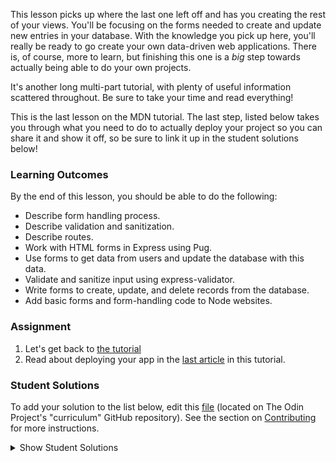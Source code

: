 This lesson picks up where the last one left off and has you creating the rest of your views. You'll be focusing on the forms needed to create and update new entries in your database. With the knowledge you pick up here, you'll really be ready to go create your own data-driven web applications.  There is, of course, more to learn, but finishing this one is a _big_ step towards actually being able to do your own projects.

It's another long multi-part tutorial, with plenty of useful information scattered throughout.  Be sure to take your time and read everything!

This is the last lesson on the MDN tutorial. The last step, listed below takes you through what you need to do to actually deploy your project so you can share it and show it off, so be sure to link it up in the student solutions below!

### Learning Outcomes
By the end of this lesson, you should be able to do the following:

- Describe form handling process.
- Describe validation and sanitization.
- Describe routes.
- Work with HTML forms in Express using Pug.
- Use forms to get data from users and update the database with this data.
- Validate and sanitize input using express-validator.
- Write forms to create, update, and delete records from the database.
- Add basic forms and form-handling code to Node websites.

### Assignment

<div class="lesson-content__panel" markdown="1">

1. Let's get back to [the tutorial](https://developer.mozilla.org/en-US/docs/Learn/Server-side/Express_Nodejs/forms)
2. Read about deploying your app in the [last article](https://developer.mozilla.org/en-US/docs/Learn/Server-side/Express_Nodejs/deployment) in this tutorial.
</div>

### Student Solutions
To add your solution to the list below, edit this [file](https://github.com/TheOdinProject/curriculum/blob/master/nodeJS/express-basics/Express-Lesson-5.md) (located on The Odin Project's "curriculum" GitHub repository). See the section on [Contributing](http://github.com/TheOdinProject/curriculum/blob/master/contributing.md) for more instructions.

<details markdown="block">
  <summary> Show Student Solutions </summary>

- Add your solution below this line!
- [Andres Ruiz's Solution](https://github.com/Andrsrz/express-locallibrary-tutorial) - [View in Browser](https://desolate-peak-68003.herokuapp.com/catalog)
- [Katarzyna Kaswen-Wilk's Solution](https://github.com/kikupiku/local-library) - [View in Browser](https://local-library-kikupiku.herokuapp.com/)
- [Braxton Lemmon's Solution](https://github.com/braxtonlemmon/local-library-express) - [View in Browser](https://protected-journey-23901.herokuapp.com/catalog)
- [Igorashs's Solution](https://github.com/igorashs/express-locallibrary) - [View in Browser](https://peaceful-refuge-59435.herokuapp.com/catalog)
- [Kris Tobiasson's Solution](https://github.com/highpockets/express-locallibrary-tutorial.git) - [View in Browser](https://morning-basin-71826.herokuapp.com/catalog)
- [Vanessacor's Solution](https://github.com/vanessacor/express-locallibrary-tutorial) - [View in Browser](https://limitless-wildwood-80852.herokuapp.com/catalog)
- [Obylisk's Solution](https://github.com/obylisk/local-library) - [View in Browser](https://quiet-peak-91437.herokuapp.com/catalog)
- [Henrique Sousa's Solution](https://github.com/Henrique-Sousa/express-locallibrary-tutorial) - [View in Browser](https://henriquesousa-locallibrary.herokuapp.com/)
- [tracy2811's Solution](https://github.com/tracy2811/express-locallibrary-tutorial)
- [Vollantre's Solution](https://github.com/vollantre/express-locallibrary-tutorial) - [View in Browser](https://afternoon-reaches-87917.herokuapp.com/)
- [Alain Suarez's Solution](https://gitlab.com/asuar/express-local-library) - [View in Browser](https://nameless-ocean-77993.herokuapp.com/)
- [Eljoey's Solution](https://github.com/eljoey/mdn_express_tut2) - [View in Browser](https://fierce-ocean-59692.herokuapp.com/)
- [Vedat's Solution](https://github.com/mvedataydin/express-local-library) - [View in Browser](https://hidden-citadel-76837.herokuapp.com)
- [djolesusername's Solution](https://github.com/djolesusername/libraryMDN) - [View in Browser](https://cool-library.herokuapp.com/catalog)
- [Jake's Solution](https://github.com/jdonahue135/localLibrary) - [View in Browser](https://secure-shore-83072.herokuapp.com/)
- [Ryan Floyd's Solution](https://github.com/MrRyanFloyd/express-local-library) - [View in Browser](https://secure-shelf-13534.herokuapp.com/)
- [Mo's Solution](https://github.com/motr551/Library) - [View in Browser](https://motrlibrary.herokuapp.com/)
- [Tayfun Sur's Solution](https://github.com/0xtaf/local-library) - [View in Browser](https://guarded-falls-62198.herokuapp.com/)
- [barrysweeney's Solution](https://github.com/barrysweeney/express-library-tutorial) - [View in Browser](https://fathomless-beach-16334.herokuapp.com/catalog)
- [ranmaru22's Solution](https://github.com/ranmaru22/local-library) - [View in Browser](https://agile-ocean-88291.herokuapp.com)
- [Scott Bowles's Solution](https://github.com/scottBowles/mdn-express-tutorial-local-library) - [View in Browser](https://morning-atoll-44293.herokuapp.com/)
- [Lakshya Kharayat's Solution](https://github.com/cartoonshow57/Local-Library) - [View in Browser](https://stark-oasis-46110.herokuapp.com/catalog)
- [Vorelli's Solution](https://github.com/Vorelli/basic-library) - [View in Browser](https://polar-inlet-71512.herokuapp.com/catalog)

</details>
